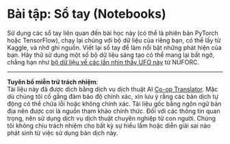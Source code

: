 <!--
CO_OP_TRANSLATOR_METADATA:
{
  "original_hash": "cdc1f2e631f055f3473b36d18e4760b3",
  "translation_date": "2025-08-29T12:50:31+00:00",
  "source_file": "lessons/5-NLP/13-TextRep/assignment.md",
  "language_code": "vi"
}
-->
# Bài tập: Sổ tay (Notebooks)

Sử dụng các sổ tay liên quan đến bài học này (có thể là phiên bản PyTorch hoặc TensorFlow), chạy lại chúng với bộ dữ liệu của riêng bạn, có thể lấy từ Kaggle, và nhớ ghi nguồn. Viết lại sổ tay để làm nổi bật những phát hiện của bạn. Hãy thử sử dụng một số bộ dữ liệu sáng tạo có thể mang lại bất ngờ, chẳng hạn như [bộ dữ liệu về các lần nhìn thấy UFO này](https://www.kaggle.com/datasets/NUFORC/ufo-sightings) từ NUFORC.

---

**Tuyên bố miễn trừ trách nhiệm**:  
Tài liệu này đã được dịch bằng dịch vụ dịch thuật AI [Co-op Translator](https://github.com/Azure/co-op-translator). Mặc dù chúng tôi cố gắng đảm bảo độ chính xác, xin lưu ý rằng các bản dịch tự động có thể chứa lỗi hoặc không chính xác. Tài liệu gốc bằng ngôn ngữ bản địa nên được coi là nguồn tham khảo chính thức. Đối với các thông tin quan trọng, nên sử dụng dịch vụ dịch thuật chuyên nghiệp từ con người. Chúng tôi không chịu trách nhiệm cho bất kỳ sự hiểu lầm hoặc diễn giải sai nào phát sinh từ việc sử dụng bản dịch này.